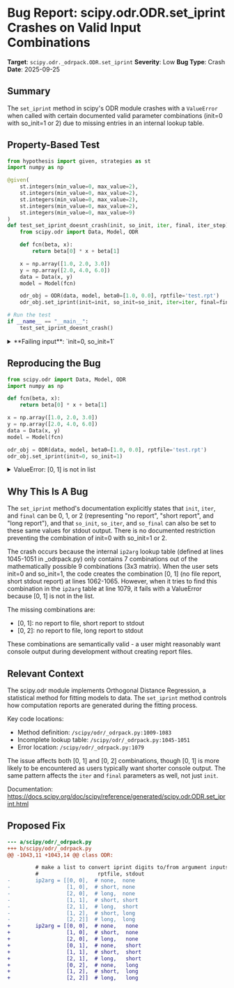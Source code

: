 # Bug Report: scipy.odr.ODR.set_iprint Crashes on Valid Input Combinations

**Target**: `scipy.odr._odrpack.ODR.set_iprint`
**Severity**: Low
**Bug Type**: Crash
**Date**: 2025-09-25

## Summary

The `set_iprint` method in scipy's ODR module crashes with a `ValueError` when called with certain documented valid parameter combinations (init=0 with so_init=1 or 2) due to missing entries in an internal lookup table.

## Property-Based Test

```python
from hypothesis import given, strategies as st
import numpy as np

@given(
    st.integers(min_value=0, max_value=2),
    st.integers(min_value=0, max_value=2),
    st.integers(min_value=0, max_value=2),
    st.integers(min_value=0, max_value=2),
    st.integers(min_value=0, max_value=9)
)
def test_set_iprint_doesnt_crash(init, so_init, iter, final, iter_step):
    from scipy.odr import Data, Model, ODR

    def fcn(beta, x):
        return beta[0] * x + beta[1]

    x = np.array([1.0, 2.0, 3.0])
    y = np.array([2.0, 4.0, 6.0])
    data = Data(x, y)
    model = Model(fcn)

    odr_obj = ODR(data, model, beta0=[1.0, 0.0], rptfile='test.rpt')
    odr_obj.set_iprint(init=init, so_init=so_init, iter=iter, final=final, iter_step=iter_step)

# Run the test
if __name__ == "__main__":
    test_set_iprint_doesnt_crash()
```

<details>

<summary>
**Failing input**: `init=0, so_init=1`
</summary>
```
Traceback (most recent call last):
  File "/home/npc/pbt/agentic-pbt/worker_/28/hypo.py", line 27, in <module>
    test_set_iprint_doesnt_crash()
    ~~~~~~~~~~~~~~~~~~~~~~~~~~~~^^
  File "/home/npc/pbt/agentic-pbt/worker_/28/hypo.py", line 5, in test_set_iprint_doesnt_crash
    st.integers(min_value=0, max_value=2),
               ^^^
  File "/home/npc/miniconda/lib/python3.13/site-packages/hypothesis/core.py", line 2124, in wrapped_test
    raise the_error_hypothesis_found
  File "/home/npc/pbt/agentic-pbt/worker_/28/hypo.py", line 23, in test_set_iprint_doesnt_crash
    odr_obj.set_iprint(init=init, so_init=so_init, iter=iter, final=final, iter_step=iter_step)
    ~~~~~~~~~~~~~~~~~~^^^^^^^^^^^^^^^^^^^^^^^^^^^^^^^^^^^^^^^^^^^^^^^^^^^^^^^^^^^^^^^^^^^^^^^^^
  File "/home/npc/.local/lib/python3.13/site-packages/scipy/odr/_odrpack.py", line 1079, in set_iprint
    ip[0] = ip2arg.index(iprint_l[0:2])
            ~~~~~~~~~~~~^^^^^^^^^^^^^^^
ValueError: [0, 1] is not in list
Falsifying example: test_set_iprint_doesnt_crash(
    # The test sometimes passed when commented parts were varied together.
    init=0,
    so_init=1,
    iter=0,  # or any other generated value
    final=0,  # or any other generated value
    iter_step=0,  # or any other generated value
)
```
</details>

## Reproducing the Bug

```python
from scipy.odr import Data, Model, ODR
import numpy as np

def fcn(beta, x):
    return beta[0] * x + beta[1]

x = np.array([1.0, 2.0, 3.0])
y = np.array([2.0, 4.0, 6.0])
data = Data(x, y)
model = Model(fcn)

odr_obj = ODR(data, model, beta0=[1.0, 0.0], rptfile='test.rpt')
odr_obj.set_iprint(init=0, so_init=1)
```

<details>

<summary>
ValueError: [0, 1] is not in list
</summary>
```
Traceback (most recent call last):
  File "/home/npc/pbt/agentic-pbt/worker_/28/repo.py", line 13, in <module>
    odr_obj.set_iprint(init=0, so_init=1)
    ~~~~~~~~~~~~~~~~~~^^^^^^^^^^^^^^^^^^^
  File "/home/npc/.local/lib/python3.13/site-packages/scipy/odr/_odrpack.py", line 1079, in set_iprint
    ip[0] = ip2arg.index(iprint_l[0:2])
            ~~~~~~~~~~~~^^^^^^^^^^^^^^^
ValueError: [0, 1] is not in list
```
</details>

## Why This Is A Bug

The `set_iprint` method's documentation explicitly states that `init`, `iter`, and `final` can be 0, 1, or 2 (representing "no report", "short report", and "long report"), and that `so_init`, `so_iter`, and `so_final` can also be set to these same values for stdout output. There is no documented restriction preventing the combination of init=0 with so_init=1 or 2.

The crash occurs because the internal `ip2arg` lookup table (defined at lines 1045-1051 in _odrpack.py) only contains 7 combinations out of the mathematically possible 9 combinations (3x3 matrix). When the user sets init=0 and so_init=1, the code creates the combination [0, 1] (no file report, short stdout report) at lines 1062-1065. However, when it tries to find this combination in the `ip2arg` table at line 1079, it fails with a ValueError because [0, 1] is not in the list.

The missing combinations are:
- [0, 1]: no report to file, short report to stdout
- [0, 2]: no report to file, long report to stdout

These combinations are semantically valid - a user might reasonably want console output during development without creating report files.

## Relevant Context

The scipy.odr module implements Orthogonal Distance Regression, a statistical method for fitting models to data. The `set_iprint` method controls how computation reports are generated during the fitting process.

Key code locations:
- Method definition: `/scipy/odr/_odrpack.py:1009-1083`
- Incomplete lookup table: `/scipy/odr/_odrpack.py:1045-1051`
- Error location: `/scipy/odr/_odrpack.py:1079`

The issue affects both [0, 1] and [0, 2] combinations, though [0, 1] is more likely to be encountered as users typically want shorter console output. The same pattern affects the `iter` and `final` parameters as well, not just `init`.

Documentation: https://docs.scipy.org/doc/scipy/reference/generated/scipy.odr.ODR.set_iprint.html

## Proposed Fix

```diff
--- a/scipy/odr/_odrpack.py
+++ b/scipy/odr/_odrpack.py
@@ -1043,11 +1043,14 @@ class ODR:

         # make a list to convert iprint digits to/from argument inputs
         #                   rptfile, stdout
-        ip2arg = [[0, 0],  # none,  none
-                  [1, 0],  # short, none
-                  [2, 0],  # long,  none
-                  [1, 1],  # short, short
-                  [2, 1],  # long,  short
-                  [1, 2],  # short, long
-                  [2, 2]]  # long,  long
+        ip2arg = [[0, 0],  # none,   none
+                  [1, 0],  # short,  none
+                  [2, 0],  # long,   none
+                  [0, 1],  # none,   short
+                  [1, 1],  # short,  short
+                  [2, 1],  # long,   short
+                  [0, 2],  # none,   long
+                  [1, 2],  # short,  long
+                  [2, 2]]  # long,   long

```